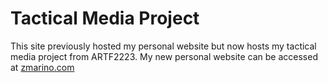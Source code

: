 # Tactical Media Project
This site previously hosted my personal website but now hosts my tactical media project from ARTF2223. My new personal website can be accessed at [zmarino.com](https://zmarino.com/)


